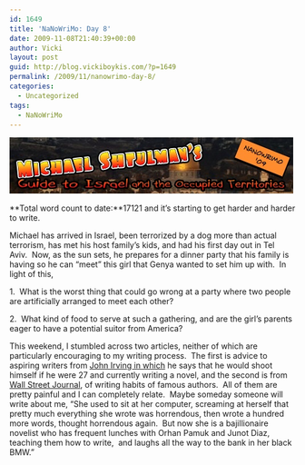 ```yaml
---
id: 1649
title: 'NaNoWriMo: Day 8'
date: 2009-11-08T21:40:39+00:00
author: Vicki
layout: post
guid: http://blog.vickiboykis.com/?p=1649
permalink: /2009/11/nanowrimo-day-8/
categories:
  - Uncategorized
tags:
  - NaNoWriMo
---
```

[<img class="aligncenter size-full wp-image-1600" title="Page_1" src="https://raw.githubusercontent.com/veekaybee/wlb/gh-pages/assets/images/2009/11/Page_1.jpg" alt="Page_1" width="500" height="100" />](https://raw.githubusercontent.com/veekaybee/wlb/gh-pages/assets/images/2009/11/Page_1.jpg)

**Total word count to date:**17121 and it&#8217;s starting to get harder and harder to write.

Michael has arrived in Israel, been terrorized by a dog more than actual terrorism, has met his host family&#8217;s kids, and had his first day out in Tel Aviv.  Now, as the sun sets, he prepares for a dinner party that his family is having so he can &#8220;meet&#8221; this girl that Genya wanted to set him up with.  In light of this,

1.  What is the worst thing that could go wrong at a party where two people are artificially arranged to meet each other?

2.  What kind of food to serve at such a gathering, and are the girl&#8217;s parents eager to have a potential suitor from America?

This weekend, I stumbled across two articles, neither of which are particularly encouraging to my writing process.  The first is advice to aspiring writers from [John Irving in which](http://bigthink.com/johnirving/advice-to-aspiring-novelists-dont-shoot-yourself) he says that he would shoot himself if he were 27 and currently writing a novel, and the second is from [Wall Street Journal](http://online.wsj.com/article/SB10001424052748703740004574513870490836470.html), of writing habits of famous authors.  All of them are pretty painful and I can completely relate.  Maybe someday someone will write about me, &#8220;She used to sit at her computer, screaming at herself that pretty much everything she wrote was horrendous, then wrote a hundred more words, thought horrendous again.  But now she is a bajillionaire novelist who has frequent lunches with Orhan Pamuk and Junot Diaz, teaching them how to write,  and laughs all the way to the bank in her black BMW.&#8221;